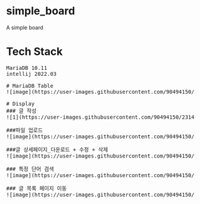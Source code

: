 # simple_board
A simple board

# Tech Stack
<pre>
MariaDB 10.11
intellij 2022.03

# MariaDB Table
![image](https://user-images.githubusercontent.com/90494150/229104046-3a17c8e3-d237-489c-a80f-d92a12cf6ecd.png)

# Display
### 글 작성
![1](https://user-images.githubusercontent.com/90494150/231496119-774c4cd7-a1dc-457f-9f31-6470f9192b59.png)

###파일 업로드
![image](https://user-images.githubusercontent.com/90494150/229337537-8bd1db70-ae7e-4194-83ec-454b3aee5723.png)

###글 상세페이지_다운로드 + 수정 + 삭제
![image](https://user-images.githubusercontent.com/90494150/229337605-602390a4-9f35-49f1-81f6-f0e2e1eef3d4.png)

### 특정 단어 검색
![image](https://user-images.githubusercontent.com/90494150/229337649-29939de4-5bff-4a98-95e5-92deac93a2af.png)

### 글 목록 페이지 이동
![image](https://user-images.githubusercontent.com/90494150/229337685-c4a96908-ff30-4065-88b3-31cfb26ac201.png)




